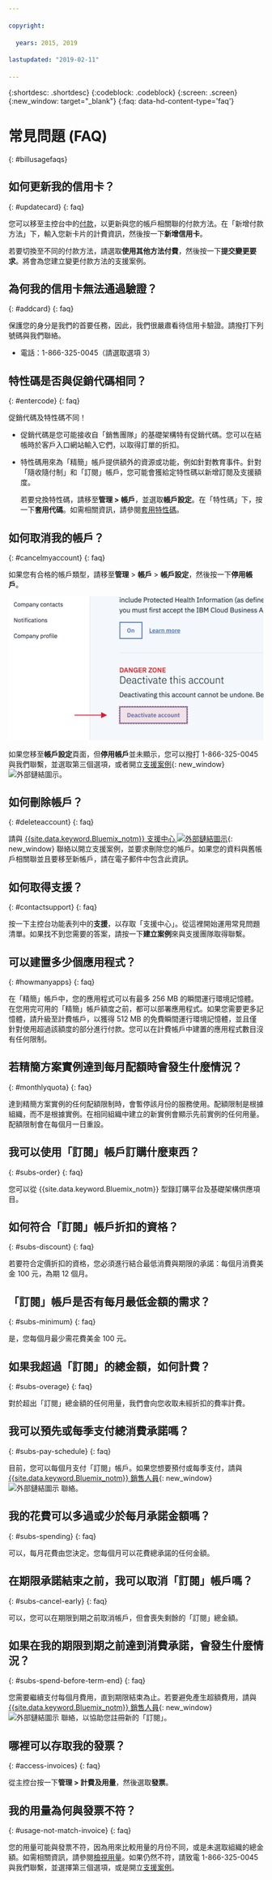 ```yaml
---

copyright:

  years: 2015, 2019

lastupdated: "2019-02-11"

---
```


{:shortdesc: .shortdesc}
{:codeblock: .codeblock}
{:screen: .screen}
{:new_window: target="_blank"}
{:faq: data-hd-content-type='faq'}

# 常見問題 (FAQ)
{: #billusagefaqs}


## 如何更新我的信用卡？
{: #updatecard}
{: faq}

您可以移至主控台中的[付款](https://{DomainName}/billing/payments)，以更新與您的帳戶相關聯的付款方法。在「新增付款方法」下，輸入您新卡片的計費資訊，然後按一下**新增信用卡**。

若要切換至不同的付款方法，請選取**使用其他方法付費**，然後按一下**提交變更要求**。將會為您建立變更付款方法的支援案例。

## 為何我的信用卡無法通過驗證？
{: #addcard}
{: faq}

保護您的身分是我們的首要任務，因此，我們很嚴肅看待信用卡驗證。請撥打下列號碼與我們聯絡。  

   * 電話：1-866-325-0045（請選取選項 3）


## 特性碼是否與促銷代碼相同？
{: #entercode}
{: faq}

促銷代碼及特性碼不同！

- 促銷代碼是您可能接收自「銷售團隊」的基礎架構特有促銷代碼。您可以在結帳時於客戶入口網站輸入它們，以取得訂單的折扣。
- 特性碼用來為「精簡」帳戶提供額外的資源或功能，例如針對教育事件。針對「隨收隨付制」和「訂閱」帳戶，您可能會獲給定特性碼以新增訂閱及支援額度。

   若要兌換特性碼，請移至**管理 > 帳戶**，並選取**帳戶設定**。在「特性碼」下，按一下**套用代碼**。如需相關資訊，請參閱[套用特性碼](/docs/account/feature_codes.html#codes)。


## 如何取消我的帳戶？
{: #cancelmyaccount}
{: faq}

如果您有合格的帳戶類型，請移至**管理** > **帳戶** > **帳戶設定**，然後按一下**停用帳戶**。

![帳戶設定畫面擷取。](images/Account-2C.svg "帳戶設定畫面擷取")

如果您移至**帳戶設定**頁面，但**停用帳戶**並未顯示，您可以撥打 1-866-325-0045 與我們聯繫，並選取第三個選項，或者開立[支援案例](https://{DomainName}/unifiedsupport/supportcenter){: new_window} ![外部鏈結圖示](../icons/launch-glyph.svg)。

## 如何刪除帳戶？
{: #deleteaccount}
{: faq}

請與 [{{site.data.keyword.Bluemix_notm}} 支援中心 ![外部鏈結圖示](../icons/launch-glyph.svg)](https://{DomainName}/unifiedsupport/supportcenter){: new_window} 聯絡以開立支援案例，並要求刪除您的帳戶。如果您的資料與舊帳戶相關聯並且要移至新帳戶，請在電子郵件中包含此資訊。

## 如何取得支援？
{: #contactsupport}
{: faq}

按一下主控台功能表列中的**支援**，以存取「支援中心」。從這裡開始運用常見問題清單。如果找不到您需要的答案，請按一下**建立案例**來與支援團隊取得聯繫。   

## 可以建置多少個應用程式？
{: #howmanyapps}
{: faq}

在「精簡」帳戶中，您的應用程式可以有最多 256 MB 的瞬間運行環境記憶體。在您用完可用的「精簡」帳戶額度之前，都可以部署應用程式。如果您需要更多記憶體，請升級至計費帳戶，以獲得 512 MB 的免費瞬間運行環境記憶體，並且僅針對使用超過該額度的部分進行付款。您可以在計費帳戶中建置的應用程式數目沒有任何限制。


## 若精簡方案實例達到每月配額時會發生什麼情況？
{: #monthlyquota}
{: faq}

達到精簡方案實例的任何配額限制時，會暫停該月份的服務使用。配額限制是根據組織，而不是根據實例。在相同組織中建立的新實例會顯示先前實例的任何用量。配額限制會在每個月一日重設。


## 我可以使用「訂閱」帳戶訂購什麼東西？
{: #subs-order}
{: faq}

您可以從 {{site.data.keyword.Bluemix_notm}} 型錄訂購平台及基礎架構供應項目。


## 如何符合「訂閱」帳戶折扣的資格？
{: #subs-discount}
{: faq}

若要符合定價折扣的資格，您必須進行結合最低消費與期限的承諾：每個月消費美金 100 元，為期 12 個月。


## 「訂閱」帳戶是否有每月最低金額的需求？
{: #subs-minimum}
{: faq}

是，您每個月最少需花費美金 100 元。


## 如果我超過「訂閱」的總金額，如何計費？
{: #subs-overage}
{: faq}

對於超出「訂閱」總金額的任何用量，我們會向您收取未經折扣的費率計費。


## 我可以預先或每季支付總消費承諾嗎？
{: #subs-pay-schedule}
{: faq}

目前，您可以每個月支付「訂閱」帳戶。如果您想要預付或每季支付，請與 [{{site.data.keyword.Bluemix_notm}} 銷售人員](https://www.ibm.com/cloud-computing/bluemix/contact-us){: new_window} ![外部鏈結圖示](../icons/launch-glyph.svg) 聯絡。


## 我的花費可以多過或少於每月承諾金額嗎？  
{: #subs-spending}
{: faq}

可以，每月花費由您決定。您每個月可以花費總承諾的任何金額。


## 在期限承諾結束之前，我可以取消「訂閱」帳戶嗎？  
{: #subs-cancel-early}
{: faq}

可以，您可以在期限到期之前取消帳戶，但會喪失剩餘的「訂閱」總金額。


## 如果在我的期限到期之前達到消費承諾，會發生什麼情況？  
{: #subs-spend-before-term-end}
{: faq}

您需要繼續支付每個月費用，直到期限結束為止。若要避免產生超額費用，請與 [{{site.data.keyword.Bluemix_notm}} 銷售人員](https://www.ibm.com/cloud-computing/bluemix/contact-us){: new_window} ![外部鏈結圖示](../icons/launch-glyph.svg) 聯絡，以協助您註冊新的「訂閱」。


## 哪裡可以存取我的發票？
{: #access-invoices}
{: faq}

從主控台按一下**管理 > 計費及用量**，然後選取**發票**。


## 我的用量為何與發票不符？
{: #usage-not-match-invoice}
{: faq}

您的用量可能與發票不符，因為用來比較用量的月份不同，或是未選取組織的總金額。如需相關資訊，請參閱[檢視用量](/docs/billing-usage/viewing_usage.html#viewingusage)。如果仍然不符，請致電 1-866-325-0045 與我們聯繫，並選擇第三個選項，或是開立[支援案例](/unifiedsupport/cases/add)。
